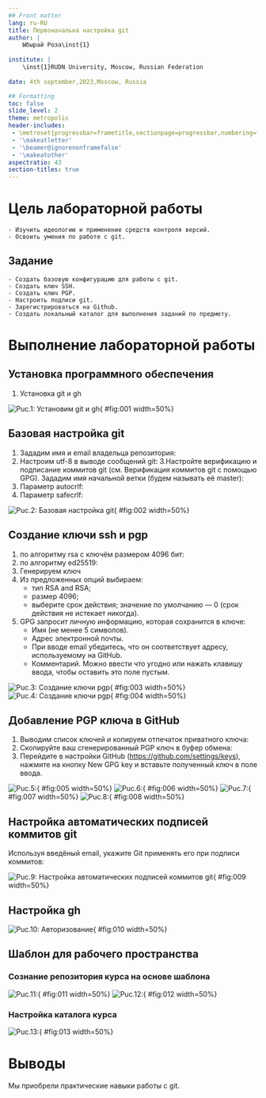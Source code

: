 ```yaml
---
## Front matter
lang: ru-RU
title: Первоначальна настройка git
author: |
	Ыбырай Роза\inst{1}
	
institute: |
	\inst{1}RUDN University, Moscow, Russian Federation
	
date: 4th september,2023,Moscow, Russia

## Formatting
toc: false
slide_level: 2
theme: metropolis
header-includes: 
 - \metroset{progressbar=frametitle,sectionpage=progressbar,numbering=fraction}
 - '\makeatletter'
 - '\beamer@ignorenonframefalse'
 - '\makeatother'
aspectratio: 43
section-titles: true
---
```


# Цель лабораторной работы

	- Изучить идеологию и применение средств контроля версий.
	- Освоить умения по работе с git.

## Задание

	- Создать базовую конфигурацию для работы с git.
	- Создать ключ SSH.
	- Создать ключ PGP.
	- Настроить подписи git.
	- Зарегистрироваться на Github.
	- Создать локальный каталог для выполнения заданий по предмету.

# Выполнение лабораторной работы

## Установка программного обеспечения

1. Установка git и gh

![Puc.1: Установим git и gh](image1/lab2.1.jpg){ #fig:001 width=50%}

## Базовая настройка git

1. Зададим имя и email владельца репозитория:
2. Настроим utf-8 в выводе сообщений git:
3.Настройте верификацию и подписание коммитов git (см. Верификация коммитов git с помощью GPG).
  Зададим имя начальной ветки (будем называть её master):
4. Параметр autocrlf:
5. Параметр safecrlf:

![Puc.2: Базовая настройка git](image1/lab2.2.jpg){ #fig:002 width=50%}

## Создание ключи ssh и pgp

1. по алгоритму rsa с ключём размером 4096 бит:
2. по алгоритму ed25519:
3. Генерируем ключ
4. Из предложенных опций выбираем:
	- тип RSA and RSA;
	- размер 4096;
	- выберите срок действия; значение по умолчанию — 0 (срок действия не истекает никогда).
5. GPG запросит личную информацию, которая сохранится в ключе:
	- Имя (не менее 5 символов).
	- Адрес электронной почты.
	- При вводе email убедитесь, что он соответствует адресу, используемому на GitHub.
	- Комментарий. Можно ввести что угодно или нажать клавишу ввода, чтобы оставить это поле пустым.

![Puc.3: Cоздание ключи pgp](image1/lab2.3.jpg){ #fig:003 width=50%}
![Puc.4: Cоздание ключи pgp](image1/lab2.4.jpg){ #fig:004 width=50%}

## Добавление PGP ключа в GitHub

1. Выводим список ключей и копируем отпечаток приватного ключа:
2. Cкопируйте ваш сгенерированный PGP ключ в буфер обмена:
3. Перейдите в настройки GitHub (https://github.com/settings/keys), нажмите на кнопку New GPG key и вставьте полученный ключ в поле ввода.

![Puc.5:](image1/lab2.7.jpg){ #fig:005 width=50%}
![Puc.6:](image1/lab2.8.jpg){ #fig:006 width=50%}
![Puc.7:](image1/lab2.5.jpg){ #fig:007 width=50%}
![Puc.8:](image1/lab2.6.jpg){ #fig:008 width=50%}

## Настройка автоматических подписей коммитов git

Используя введёный email, укажите Git применять его при подписи коммитов:

![Puc.9: Настройка автоматических подписей коммитов git](image1/lab2.9.jpg){ #fig:009 width=50%}

## Настройка gh

![Puc.10: Авторизование](image1/lab2.10.jpg){ #fig:010 width=50%}

## Шаблон для рабочего пространства

### Сознание репозитория курса на основе шаблона

![Puc.11: ](image1/lab2.11.jpg){ #fig:011 width=50%}
![Puc.12: ](image1/lab2.12.jpg){ #fig:012 width=50%}

### Настройка каталога курса

![Puc.13: ](image1/lab2.14.jpg){ #fig:013 width=50%}

# Выводы

Мы приобрели практические навыки работы с git.


